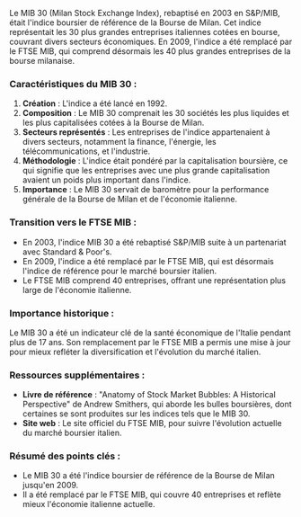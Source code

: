 Le MIB 30 (Milan Stock Exchange Index), rebaptisé en 2003 en S&P/MIB, était l'indice boursier de référence de la Bourse de Milan. Cet indice représentait les 30 plus grandes entreprises italiennes cotées en bourse, couvrant divers secteurs économiques. En 2009, l'indice a été remplacé par le FTSE MIB, qui comprend désormais les 40 plus grandes entreprises de la bourse milanaise.

### Caractéristiques du MIB 30 :

1. **Création** : L'indice a été lancé en 1992.
2. **Composition** : Le MIB 30 comprenait les 30 sociétés les plus liquides et les plus capitalisées cotées à la Bourse de Milan.
3. **Secteurs représentés** : Les entreprises de l'indice appartenaient à divers secteurs, notamment la finance, l'énergie, les télécommunications, et l'industrie.
4. **Méthodologie** : L'indice était pondéré par la capitalisation boursière, ce qui signifie que les entreprises avec une plus grande capitalisation avaient un poids plus important dans l'indice.
5. **Importance** : Le MIB 30 servait de baromètre pour la performance générale de la Bourse de Milan et de l'économie italienne.

### Transition vers le FTSE MIB :

- En 2003, l'indice MIB 30 a été rebaptisé S&P/MIB suite à un partenariat avec Standard & Poor's.
- En 2009, l'indice a été remplacé par le FTSE MIB, qui est désormais l'indice de référence pour le marché boursier italien.
- Le FTSE MIB comprend 40 entreprises, offrant une représentation plus large de l'économie italienne.

### Importance historique :

Le MIB 30 a été un indicateur clé de la santé économique de l'Italie pendant plus de 17 ans. Son remplacement par le FTSE MIB a permis une mise à jour pour mieux refléter la diversification et l'évolution du marché italien.

### Ressources supplémentaires :
- **Livre de référence** : "Anatomy of Stock Market Bubbles: A Historical Perspective" de Andrew Smithers, qui aborde les bulles boursières, dont certaines se sont produites sur les indices tels que le MIB 30.
- **Site web** : Le site officiel du FTSE MIB, pour suivre l'évolution actuelle du marché boursier italien.

### Résumé des points clés :
- Le MIB 30 a été l'indice boursier de référence de la Bourse de Milan jusqu'en 2009.
- Il a été remplacé par le FTSE MIB, qui couvre 40 entreprises et reflète mieux l'économie italienne actuelle.